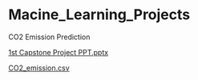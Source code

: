 # Macine_Learning_Projects
CO2 Emission Prediction


[1st Capstone Project PPT.pptx](https://github.com/Snegapriya-SP/Macine_Learning_Projects/files/10538924/1st.Capstone.Project.PPT.pptx)

[CO2_emission.csv](https://github.com/Snegapriya-SP/Macine_Learning_Projects/files/10538948/CO2_emission.csv)

